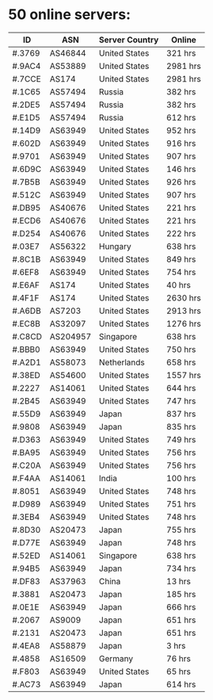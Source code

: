 # 50 online servers:

| ID | ASN | Server Country | Online |
| ------ | ------ | ------ | ------ |
| #.3769 | AS46844 | United States | 321 hrs |
| #.9AC4 | AS53889 | United States | 2981 hrs |
| #.7CCE | AS174 | United States | 2981 hrs |
| #.1C65 | AS57494 | Russia | 382 hrs |
| #.2DE5 | AS57494 | Russia | 382 hrs |
| #.E1D5 | AS57494 | Russia | 612 hrs |
| #.14D9 | AS63949 | United States | 952 hrs |
| #.602D | AS63949 | United States | 916 hrs |
| #.9701 | AS63949 | United States | 907 hrs |
| #.6D9C | AS63949 | United States | 146 hrs |
| #.7B5B | AS63949 | United States | 926 hrs |
| #.512C | AS63949 | United States | 907 hrs |
| #.DB95 | AS40676 | United States | 221 hrs |
| #.ECD6 | AS40676 | United States | 221 hrs |
| #.D254 | AS40676 | United States | 222 hrs |
| #.03E7 | AS56322 | Hungary | 638 hrs |
| #.8C1B | AS63949 | United States | 849 hrs |
| #.6EF8 | AS63949 | United States | 754 hrs |
| #.E6AF | AS174 | United States | 40 hrs |
| #.4F1F | AS174 | United States | 2630 hrs |
| #.A6DB | AS7203 | United States | 2913 hrs |
| #.EC8B | AS32097 | United States | 1276 hrs |
| #.C8CD | AS204957 | Singapore | 638 hrs |
| #.BBB0 | AS63949 | United States | 750 hrs |
| #.A2D1 | AS58073 | Netherlands | 658 hrs |
| #.38ED | AS54600 | United States | 1557 hrs |
| #.2227 | AS14061 | United States | 644 hrs |
| #.2B45 | AS63949 | United States | 747 hrs |
| #.55D9 | AS63949 | Japan | 837 hrs |
| #.9808 | AS63949 | Japan | 835 hrs |
| #.D363 | AS63949 | United States | 749 hrs |
| #.BA95 | AS63949 | United States | 756 hrs |
| #.C20A | AS63949 | United States | 756 hrs |
| #.F4AA | AS14061 | India | 100 hrs |
| #.8051 | AS63949 | United States | 748 hrs |
| #.D989 | AS63949 | United States | 751 hrs |
| #.3EB4 | AS63949 | United States | 748 hrs |
| #.8D30 | AS20473 | Japan | 755 hrs |
| #.D77E | AS63949 | Japan | 748 hrs |
| #.52ED | AS14061 | Singapore | 638 hrs |
| #.94B5 | AS63949 | Japan | 734 hrs |
| #.DF83 | AS37963 | China | 13 hrs |
| #.3881 | AS20473 | Japan | 185 hrs |
| #.0E1E | AS63949 | Japan | 666 hrs |
| #.2067 | AS9009 | Japan | 651 hrs |
| #.2131 | AS20473 | Japan | 651 hrs |
| #.4EA8 | AS58879 | Japan | 3 hrs |
| #.4858 | AS16509 | Germany | 76 hrs |
| #.F803 | AS63949 | United States | 65 hrs |
| #.AC73 | AS63949 | Japan | 614 hrs |

